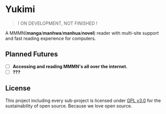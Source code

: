# Yukimi
> ! ON DEVELOPMENT, NOT FINISHED !

A MMMN(**manga**/**manhwa**/**manhua**/**novel**) reader with multi-site support and fast reading experience for computers.

## Planned Futures

- [ ] **Accessing and reading MMMN's all over the internet.**
- [ ] **???**

## License
This project including every sub-project is licensed under [GPL v3.0](LICENSE.txt) for the sustainability of open source. Because we love open source.
